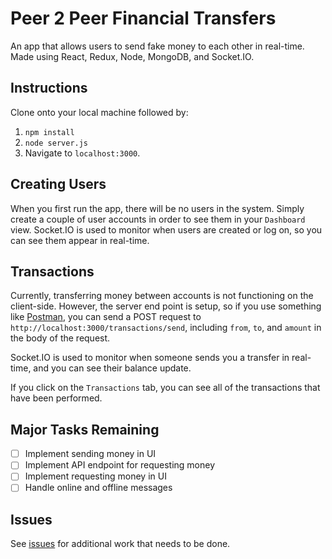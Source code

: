 # Peer 2 Peer Financial Transfers
An app that allows users to send fake money to each other in real-time. Made using React, Redux, Node, MongoDB, and Socket.IO.

## Instructions
Clone onto your local machine followed by:

1. `npm install`
2. `node server.js` 
3. Navigate to `localhost:3000`.

## Creating Users
When you first run the app, there will be no users in the system. Simply create a 
couple of user accounts in order to see them in your `Dashboard` view. Socket.IO is used to monitor
when users are created or log on, so you can see them appear in real-time.

## Transactions
Currently, transferring money between accounts is not functioning on the client-side. However, the server end point is setup, so 
if you use something like [Postman](https://www.getpostman.com/), you can send a POST request to `http://localhost:3000/transactions/send`,
including `from`, `to`, and `amount` in the body of the request. 

Socket.IO is used to monitor when someone sends you a transfer in real-time, and you can see their balance update.

If you click on the `Transactions` tab, you can see all of the transactions that have been performed.

## Major Tasks Remaining
- [ ] Implement sending money in UI
- [ ] Implement API endpoint for requesting money
- [ ] Implement requesting money in UI
- [ ] Handle online and offline messages

## Issues
See [issues](https://github.com/cgrinaldi/peer-2-peer/issues) for additional work that needs to be done.

